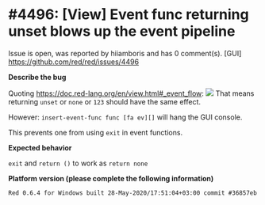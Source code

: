 
#4496: [View] Event func returning unset blows up the event pipeline
================================================================================
Issue is open, was reported by hiiamboris and has 0 comment(s).
[GUI]
<https://github.com/red/red/issues/4496>

**Describe the bug**

Quoting https://doc.red-lang.org/en/view.html#_event_flow:
![](https://i.gyazo.com/21f023b8e71eda40e32199181d5ddea5.png)
That means returning `unset` or `none` or `123` should have the same effect.

However:
`insert-event-func func [fa ev][]` will hang the GUI console.

This prevents one from using `exit` in event functions.

**Expected behavior**

`exit` and `return ()` to work as `return none`

**Platform version (please complete the following information)**
```
Red 0.6.4 for Windows built 28-May-2020/17:51:04+03:00 commit #36857eb
```



